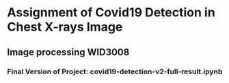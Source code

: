 # Assignment of Covid19 Detection in Chest X-rays Image
## Image processing WID3008

### Final Version of Project: covid19-detection-v2-full-result.ipynb
